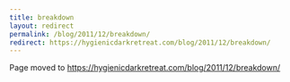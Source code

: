 ```yaml
---
title: breakdown
layout: redirect
permalink: /blog/2011/12/breakdown/
redirect: https://hygienicdarkretreat.com/blog/2011/12/breakdown/
---
```


Page moved to <https://hygienicdarkretreat.com/blog/2011/12/breakdown/>

